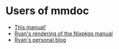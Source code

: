 # Users of mmdoc

* [This manual!](https://ryantm.github.io/mmdoc)
* [Ryan's rendering of the Nixpkgs manual](https://ryantm.github.io/nixpkgs)
* [Ryan's personal blog](https://ryantm.com)
